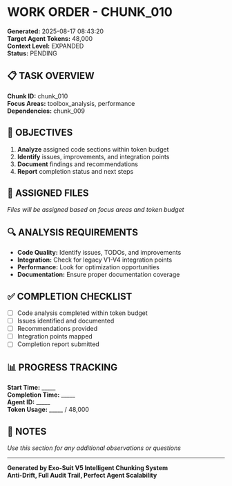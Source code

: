 # WORK ORDER - CHUNK_010

**Generated:** 2025-08-17 08:43:20  
**Target Agent Tokens:** 48,000  
**Context Level:** EXPANDED  
**Status:** PENDING

## 📋 TASK OVERVIEW

**Chunk ID:** chunk_010  
**Focus Areas:** toolbox_analysis, performance  
**Dependencies:** chunk_009

## 🎯 OBJECTIVES

1. **Analyze** assigned code sections within token budget
2. **Identify** issues, improvements, and integration points
3. **Document** findings and recommendations
4. **Report** completion status and next steps

## 📁 ASSIGNED FILES

*Files will be assigned based on focus areas and token budget*

## 🔍 ANALYSIS REQUIREMENTS

- **Code Quality:** Identify issues, TODOs, and improvements
- **Integration:** Check for legacy V1-V4 integration points
- **Performance:** Look for optimization opportunities
- **Documentation:** Ensure proper documentation coverage

## ✅ COMPLETION CHECKLIST

- [ ] Code analysis completed within token budget
- [ ] Issues identified and documented
- [ ] Recommendations provided
- [ ] Integration points mapped
- [ ] Completion report submitted

## 📊 PROGRESS TRACKING

**Start Time:** _____  
**Completion Time:** _____  
**Agent ID:** _____  
**Token Usage:** _____ / 48,000

## 📝 NOTES

*Use this section for any additional observations or questions*

---

**Generated by Exo-Suit V5 Intelligent Chunking System**  
**Anti-Drift, Full Audit Trail, Perfect Agent Scalability**
